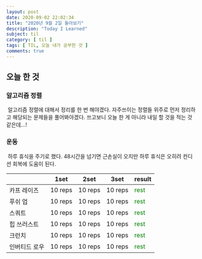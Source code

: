 ```yaml
---
layout: post
date: 2020-09-02 22:02:34
title: "2020년 9월 2일 돌아보기"
description: "Today I Learned"
subject: til
category: [ til ]
tags: [ TIL, 오늘 내가 공부한 것 ]
comments: true
---
```


## 오늘 한 것

### 알고리즘 정렬

&nbsp;알고리즘 정렬에 대해서 정리를 한 번 해야겠다. 자주쓰이는 정렬들 위주로 먼저 정리하고 해당되는 문제들을 풀어봐야겠다. 쓰고보니 오늘 한 게 아니라 내일 할 것을 적는 것 같은데...!

### 운동

&nbsp;하루 휴식을 주기로 했다. 48시간을 넘기면 근손실이 오지만 하루 휴식은 오히려 컨디션 회복에 도움이 된다.

| | 1set | 2set | 3set | result |
|---|:---:|:---:|:---:|---|
| 카프 레이즈 | 10 reps | 10 reps | 10 reps | <span style="color:green">rest</span> |
| 푸쉬 업 | 10 reps | 10 reps | 10 reps | <span style="color:green">rest</span> |
| 스쿼트 | 10 reps | 10 reps | 10 reps | <span style="color:green">rest</span> |
| 힙 쓰러스트 | 10 reps | 10 reps | 10 reps | <span style="color:green">rest</span> |
| 크런치 | 10 reps | 10 reps | 10 reps | <span style="color:green">rest</span> |
| 인버티드 로우 | 10 reps | 10 reps | 10 reps | <span style="color:green">rest</span> |
